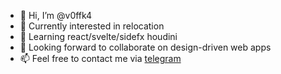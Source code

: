 - 👋 Hi, I’m @v0ffk4
- 👀 Currently interested in relocation
- 🌱 Learning react/svelte/sidefx houdini
- 💞️ Looking forward to collaborate on design-driven web apps
- 📫 Feel free to contact me via [telegram](https://t.me/v0ffk4) 

<!---
v0ffk4/v0ffk4 is a ✨ special ✨ repository because its `README.md` (this file) appears on your GitHub profile.
You can click the Preview link to take a look at your changes.
--->
